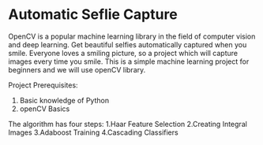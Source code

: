 # Automatic Seflie Capture
OpenCV is a popular machine learning library in the field of computer vision and deep learning.
Get beautiful selfies automatically captured when you smile.
Everyone loves a smiling picture, so a project which will capture images every time you smile. This is a simple machine learning project for beginners and we will use openCV library.


Project Prerequisites:
1. Basic knowledge of Python
2. openCV Basics


The algorithm has four steps:
  1.Haar Feature Selection
  2.Creating  Integral Images
  3.Adaboost Training
  4.Cascading Classifiers
